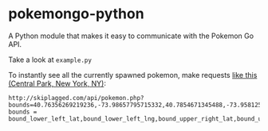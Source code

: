 # pokemongo-python
A Python module that makes it easy to communicate with the Pokemon Go API.

Take a look at `example.py`

To instantly see all the currently spawned pokemon, make requests [like this (Central Park, New York, NY)](http://skiplagged.com/api/pokemon.php?bounds=40.76356269219236,-73.98657795715332,40.7854671345488,-73.95812508392333):
```
http://skiplagged.com/api/pokemon.php?bounds=40.76356269219236,-73.98657795715332,40.7854671345488,-73.95812508392333
bounds = bound_lower_left_lat,bound_lower_left_lng,bound_upper_right_lat,bound_upper_right_lng
```
